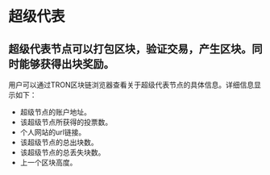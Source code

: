 # 超级代表

## 超级代表节点可以打包区块，验证交易，产生区块。同时能够获得出块奖励。

用户可以通过TRON区块链浏览器查看关于超级代表节点的具体信息。详细信息显示如下：

   + 超级节点的账户地址。
   + 该超级节点所获得的投票数。
   + 个人网站的url链接。
   + 该超级节点的总出块数。
   + 该超级节点的总丢失块数。
   + 上一个区块高度。
   
   